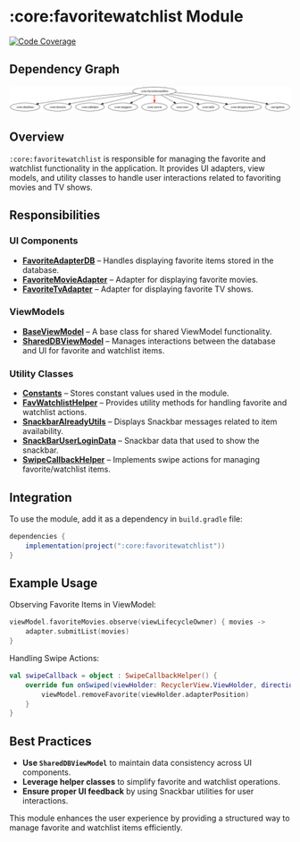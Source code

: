 # :core:favoritewatchlist Module

[![Code Coverage][core-favoritewatchlist-coverage-badge]][core-favoritewatchlist-coverage-link]

## Dependency Graph

![Dependency graph](../../docs/images/module-graphs/core-favoritewatchlist.svg)

## Overview

`:core:favoritewatchlist` is responsible for managing the favorite and watchlist functionality in the application. It provides UI adapters, view models, and utility classes to handle user interactions related to favoriting movies and TV shows.

## Responsibilities

### UI Components

- **[FavoriteAdapterDB](../favoritewatchlist/src/main/kotlin/com/waffiq/bazz_movies/core/favoritewatchlist/ui/adapter/FavoriteAdapterDB.kt)** – Handles displaying favorite items stored in the database.
- **[FavoriteMovieAdapter](../favoritewatchlist/src/main/kotlin/com/waffiq/bazz_movies/core/favoritewatchlist/ui/adapter/FavoriteMovieAdapter.kt)** – Adapter for displaying favorite movies.
- **[FavoriteTvAdapter](../favoritewatchlist/src/main/kotlin/com/waffiq/bazz_movies/core/favoritewatchlist/ui/adapter/FavoriteTvAdapter.kt)** – Adapter for displaying favorite TV shows.

### ViewModels

- **[BaseViewModel](../favoritewatchlist/src/main/kotlin/com/waffiq/bazz_movies/core/favoritewatchlist/ui/viewmodel/BaseViewModel.kt)** – A base class for shared ViewModel functionality.
- **[SharedDBViewModel](../favoritewatchlist/src/main/kotlin/com/waffiq/bazz_movies/core/favoritewatchlist/ui/viewmodel/SharedDBViewModel.kt)** – Manages interactions between the database and UI for favorite and watchlist items.

### Utility Classes

- **[Constants](../favoritewatchlist/src/main/kotlin/com/waffiq/bazz_movies/core/favoritewatchlist/utils/common/Constants.kt)** – Stores constant values used in the module.
- **[FavWatchlistHelper](../favoritewatchlist/src/main/kotlin/com/waffiq/bazz_movies/core/favoritewatchlist/utils/helpers/FavWatchlistHelper.kt)** – Provides utility methods for handling favorite and watchlist actions.
- **[SnackbarAlreadyUtils](../favoritewatchlist/src/main/kotlin/com/waffiq/bazz_movies/core/favoritewatchlist/utils/helpers/SnackbarAlreadyUtils.kt)** – Displays Snackbar messages related to item availability.
- **[SnackBarUserLoginData](../favoritewatchlist/src/main/kotlin/com/waffiq/bazz_movies/core/favoritewatchlist/utils/helpers/SnackBarUserLoginData.kt)** – Snackbar data that used to show the snackbar.
- **[SwipeCallbackHelper](../favoritewatchlist/src/main/kotlin/com/waffiq/bazz_movies/core/favoritewatchlist/utils/helpers/SwipeCallbackHelper.kt)** – Implements swipe actions for managing favorite/watchlist items.

## Integration

To use the module, add it as a dependency in `build.gradle` file:

```gradle
dependencies {
    implementation(project(":core:favoritewatchlist"))
}
```

## Example Usage

Observing Favorite Items in ViewModel:

```kotlin
viewModel.favoriteMovies.observe(viewLifecycleOwner) { movies ->
    adapter.submitList(movies)
}
```

Handling Swipe Actions:

```kotlin
val swipeCallback = object : SwipeCallbackHelper() {
    override fun onSwiped(viewHolder: RecyclerView.ViewHolder, direction: Int) {
        viewModel.removeFavorite(viewHolder.adapterPosition)
    }
}
```

## Best Practices

- **Use `SharedDBViewModel`** to maintain data consistency across UI components.
- **Leverage helper classes** to simplify favorite and watchlist operations.
- **Ensure proper UI feedback** by using Snackbar utilities for user interactions.

This module enhances the user experience by providing a structured way to manage favorite and watchlist items efficiently.

<!-- LINK -->

[core-favoritewatchlist-coverage-badge]: https://codecov.io/gh/waffiqaziz/BAZZ-Movies/branch/main/graph/badge.svg?flag=core-favoritewatchlist
[core-favoritewatchlist-coverage-link]: https://app.codecov.io/gh/waffiqaziz/BAZZ-Movies/tree/main/core/favoritewatchlist/src/main/kotlin/com/waffiq/bazz_movies/core/favoritewatchlist
